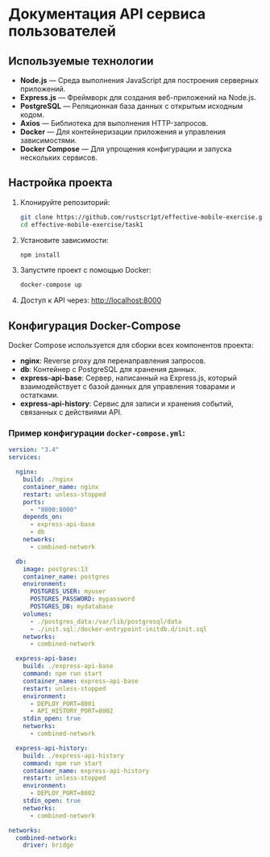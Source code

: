 # Документация API сервиса пользователей

## **Используемые технологии**

- **Node.js** — Среда выполнения JavaScript для построения серверных приложений.
- **Express.js** — Фреймворк для создания веб-приложений на Node.js.
- **PostgreSQL** — Реляционная база данных с открытым исходным кодом.
- **Axios** — Библиотека для выполнения HTTP-запросов.
- **Docker** — Для контейнеризации приложения и управления зависимостями.
- **Docker Compose** — Для упрощения конфигурации и запуска нескольких сервисов.

## Настройка проекта

1. Клонируйте репозиторий:
    ```bash
    git clone https://github.com/rustscr1pt/effective-mobile-exercise.git
    cd effective-mobile-exercise/task1
    ```
2. Установите зависимости:
    ```bash
    npm install
    ```
3. Запустите проект с помощью Docker:
    ```bash
    docker-compose up
    ```
4. Доступ к API через: [http://localhost:8000](http://localhost:8000)

## Конфигурация Docker-Compose

Docker Compose используется для сборки всех компонентов проекта:

- **nginx**: Reverse proxy для перенаправления запросов.
- **db**: Контейнер с PostgreSQL для хранения данных.
- **express-api-base**: Сервер, написанный на Express.js, который взаимодействует с базой данных для управления товарами и остатками.
- **express-api-history**: Сервис для записи и хранения событий, связанных с действиями API.

### Пример конфигурации `docker-compose.yml`:

```yaml
version: "3.4"
services:

  nginx:
    build: ./nginx
    container_name: nginx
    restart: unless-stopped
    ports:
      - "8000:8000"
    depends_on:
      - express-api-base
      - db
    networks:
      - combined-network

  db:
    image: postgres:13
    container_name: postgres
    environment:
      POSTGRES_USER: myuser
      POSTGRES_PASSWORD: mypassword
      POSTGRES_DB: mydatabase
    volumes:
      - ./postgres_data:/var/lib/postgresql/data
      - ./init.sql:/docker-entrypoint-initdb.d/init.sql
    networks:
      - combined-network

  express-api-base:
    build: ./express-api-base
    command: npm run start
    container_name: express-api-base
    restart: unless-stopped
    environment:
      - DEPLOY_PORT=8001
      - API_HISTORY_PORT=8002
    stdin_open: true
    networks:
      - combined-network

  express-api-history:
    build: ./express-api-history
    command: npm run start
    container_name: express-api-history
    restart: unless-stopped
    environment:
      - DEPLOY_PORT=8002
    stdin_open: true
    networks:
      - combined-network

networks:
  combined-network:
    driver: bridge
```
